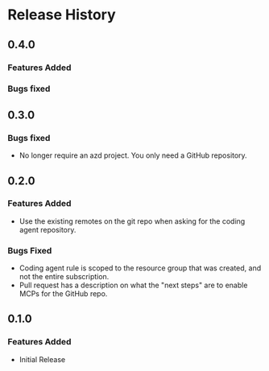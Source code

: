 # Release History

## 0.4.0

### Features Added

### Bugs fixed

## 0.3.0

### Bugs fixed

- No longer require an azd project. You only need a GitHub repository.

## 0.2.0

### Features Added

- Use the existing remotes on the git repo when asking for the coding agent repository.

### Bugs Fixed

- Coding agent rule is scoped to the resource group that was created, and not the entire subscription.
- Pull request has a description on what the "next steps" are to enable MCPs for the GitHub repo.

## 0.1.0

### Features Added

- Initial Release

